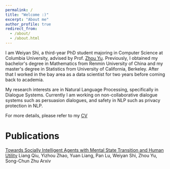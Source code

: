 ```yaml
---
permalink: /
title: "Welcome :)"
excerpt: "About me"
author_profile: true
redirect_from: 
  - /about/
  - /about.html
---
```


I am Weiyan Shi, a third-year PhD student majoring in Computer Science at Columbia University, advised by Prof. [Zhou Yu](http://zhouyu.cs.ucdavis.edu/). Previously, I obtained my bachelor's degree in Mathematics from Renmin University of China and my master's degree in Statistics from University of California, Berkeley. After that I worked in the bay area as a data scientist for two years before coming back to academia.



My research interests are in Natural Language Processing, specifically in Dialogue Systems. Currently I am working on non-collaborative dialogue systems such as persuasion dialogues, and safety in NLP such as privacy protection in NLP. 

For more details, please refer to my [CV]()

Publications
======
[Towards Socially Intelligent Agents with Mental State Transition and Human Utility](https://arxiv.org/pdf/2103.07011.pdf)
Liang Qiu, Yizhou Zhao, Yuan Liang, Pan Lu, Weiyan Shi, Zhou Yu, Song-Chun Zhu
Arxiv



